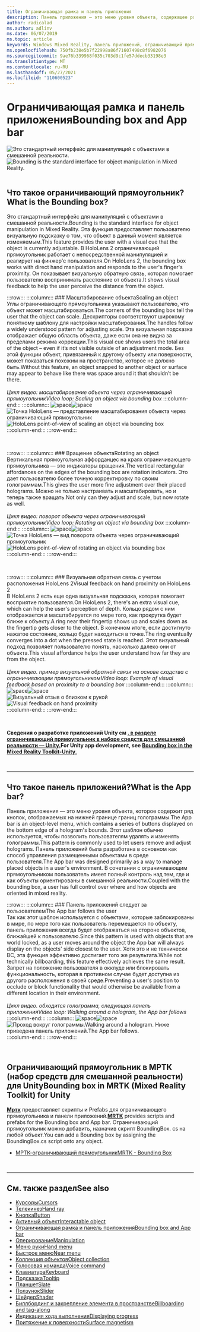 ```yaml
---
title: Ограничивающая рамка и панель приложения
description: Панель приложения — это меню уровня объекта, содержащее ряд кнопок, отображаемых на нижней границе границ голограммы.
author: radicalad
ms.author: adlinv
ms.date: 06/07/2019
ms.topic: article
keywords: Windows Mixed Reality, панель приложений, ограничивающий прямоугольник, гарнитура смешанной реальности, гарнитура Windows Mixed, гарнитура виртуальной реальности, HoloLens, МРТК, набор средств смешанной реальности
ms.openlocfilehash: 750fb238e5b7f22998a86f71607498c8f6982076
ms.sourcegitcommit: 9ae76b339968f035c703d9c1fe57ddecb33198e3
ms.translationtype: MT
ms.contentlocale: ru-RU
ms.lasthandoff: 05/27/2021
ms.locfileid: "110600523"
---
```

# <a name="bounding-box-and-app-bar"></a><span data-ttu-id="edcfa-104">Ограничивающая рамка и панель приложения</span><span class="sxs-lookup"><span data-stu-id="edcfa-104">Bounding box and App bar</span></span>
<span data-ttu-id="edcfa-105">![Это стандартный интерфейс для манипуляций с объектами в смешанной реальности.](images/UX_Hero_BoundingBox.jpg)</span><span class="sxs-lookup"><span data-stu-id="edcfa-105">![Bounding is the standard interface for object manipulation in Mixed Reality.](images/UX_Hero_BoundingBox.jpg)</span></span><br>
<br>

## <a name="what-is-the-bounding-box"></a><span data-ttu-id="edcfa-106">Что такое ограничивающий прямоугольник?</span><span class="sxs-lookup"><span data-stu-id="edcfa-106">What is the Bounding box?</span></span>

<span data-ttu-id="edcfa-107">Это стандартный интерфейс для манипуляций с объектами в смешанной реальности.</span><span class="sxs-lookup"><span data-stu-id="edcfa-107">Bounding is the standard interface for object manipulation in Mixed Reality.</span></span> <span data-ttu-id="edcfa-108">Эта функция предоставляет пользователю визуальную подсказку о том, что объект в данный момент является изменяемым.</span><span class="sxs-lookup"><span data-stu-id="edcfa-108">This feature provides the user with a visual cue that the object is currently adjustable.</span></span> <span data-ttu-id="edcfa-109">В HoloLens 2 ограничивающий прямоугольник работает с непосредственной манипуляцией и реагирует на финжер'с пользователя.</span><span class="sxs-lookup"><span data-stu-id="edcfa-109">On HoloLens 2, the bounding box works with direct hand manipulation and responds to the user's finger's proximity.</span></span> <span data-ttu-id="edcfa-110">Он показывает визуальную обратную связь, которая помогает пользователю воспринимать расстояние от объекта.</span><span class="sxs-lookup"><span data-stu-id="edcfa-110">It shows visual feedback to help the user perceive the distance from the object.</span></span>

:::row:::
    :::column:::
        ### <a name="scaling-an-objectbr"></a><span data-ttu-id="edcfa-111">Масштабирование объекта</span><span class="sxs-lookup"><span data-stu-id="edcfa-111">Scaling an object</span></span><br>
        <span data-ttu-id="edcfa-112">Углы ограничивающего прямоугольника указывают пользователю, что объект может масштабироваться.</span><span class="sxs-lookup"><span data-stu-id="edcfa-112">The corners of the bounding box tell the user that the object can scale.</span></span> <span data-ttu-id="edcfa-113">Дескрипторы соответствуют широкому понятному шаблону для настройки масштабирования.</span><span class="sxs-lookup"><span data-stu-id="edcfa-113">The handles follow a widely understood pattern for adjusting scale.</span></span> <span data-ttu-id="edcfa-114">Эта визуальная подсказка отображает общую область объекта, даже если она не видна за пределами режима коррекции.</span><span class="sxs-lookup"><span data-stu-id="edcfa-114">This visual cue shows users the total area of the object – even if it’s not visible outside of an adjustment mode.</span></span> <span data-ttu-id="edcfa-115">Без этой функции объект, привязанный к другому объекту или поверхности, может показаться похожим на пространство, которое не должно быть.</span><span class="sxs-lookup"><span data-stu-id="edcfa-115">Without this feature, an object snapped to another object or surface may appear to behave like there was space around it that shouldn’t be there.</span></span><br>
        <br>
        <span data-ttu-id="edcfa-116">*Цикл видео: масштабирование объекта через ограничивающий прямоугольник*</span><span class="sxs-lookup"><span data-stu-id="edcfa-116">*Video loop: Scaling an object via bounding box*</span></span>
    :::column-end:::
        :::column:::
        <span data-ttu-id="edcfa-117">![space](images/spacer-20x582.png)</span><span class="sxs-lookup"><span data-stu-id="edcfa-117">![space](images/spacer-20x582.png)</span></span><br>
       <span data-ttu-id="edcfa-118">![Точка HoloLens — представление масштабирования объекта через ограничивающий прямоугольник](images/HoloLens2_BoundingBox.gif)</span><span class="sxs-lookup"><span data-stu-id="edcfa-118">![HoloLens point-of-view of scaling an object via bounding box](images/HoloLens2_BoundingBox.gif)</span></span><br>
    :::column-end:::
:::row-end:::

<br>

:::row:::
    :::column:::
        ### <a name="rotating-an-objectbr"></a><span data-ttu-id="edcfa-119">Вращение объекта</span><span class="sxs-lookup"><span data-stu-id="edcfa-119">Rotating an object</span></span><br>
        <span data-ttu-id="edcfa-120">Вертикальная прямоугольная аффорданцес на краях ограничивающего прямоугольника — это индикаторы вращения.</span><span class="sxs-lookup"><span data-stu-id="edcfa-120">The vertical rectangular affordances on the edges of the bounding box are rotation indicators.</span></span> <span data-ttu-id="edcfa-121">Это дает пользователю более точную корректировку по своим голограммам.</span><span class="sxs-lookup"><span data-stu-id="edcfa-121">This gives the user more fine adjustment over their placed holograms.</span></span> <span data-ttu-id="edcfa-122">Можно не только настраивать и масштабировать, но и теперь также вращать.</span><span class="sxs-lookup"><span data-stu-id="edcfa-122">Not only can they adjust and scale, but now rotate as well.</span></span><br>
        <br>
        <span data-ttu-id="edcfa-123">*Цикл видео: поворот объекта через ограничивающий прямоугольник*</span><span class="sxs-lookup"><span data-stu-id="edcfa-123">*Video loop: Rotating an object via bounding box*</span></span>
    :::column-end:::
        :::column:::
        <span data-ttu-id="edcfa-124">![space](images/spacer-20x582.png)</span><span class="sxs-lookup"><span data-stu-id="edcfa-124">![space](images/spacer-20x582.png)</span></span><br>
       <span data-ttu-id="edcfa-125">![Точка HoloLens — вид поворота объекта через ограничивающий прямоугольник](images/HoloLens2_BoundingBox_Rotate.gif)</span><span class="sxs-lookup"><span data-stu-id="edcfa-125">![HoloLens point-of-view of rotating an object via bounding box](images/HoloLens2_BoundingBox_Rotate.gif)</span></span><br>
    :::column-end:::
:::row-end:::

<br>

:::row:::
    :::column:::
        ### <a name="visual-feedback-on-hand-proximity-on-hololens-2br"></a><span data-ttu-id="edcfa-126">Визуальная обратная связь с учетом расположения HoloLens 2</span><span class="sxs-lookup"><span data-stu-id="edcfa-126">Visual feedback on hand proximity on HoloLens 2</span></span><br>
        <span data-ttu-id="edcfa-127">В HoloLens 2 есть еще одна визуальная подсказка, которая помогает восприятие пользователя.</span><span class="sxs-lookup"><span data-stu-id="edcfa-127">On HoloLens 2, there's an extra visual cue, which can help the user's perception of depth.</span></span> <span data-ttu-id="edcfa-128">Кольцо рядом с ним отображается и масштабируется по мере того, как прокрутка будет ближе к объекту.</span><span class="sxs-lookup"><span data-stu-id="edcfa-128">A ring near their fingertip shows up and scales down as the fingertip gets closer to the object.</span></span> <span data-ttu-id="edcfa-129">В конечном итоге, если достигнуто нажатое состояние, кольцо будет находиться в точке.</span><span class="sxs-lookup"><span data-stu-id="edcfa-129">The ring eventually converges into a dot when the pressed state is reached.</span></span> <span data-ttu-id="edcfa-130">Этот визуальный подход позволяет пользователю понять, насколько далеко они от объекта.</span><span class="sxs-lookup"><span data-stu-id="edcfa-130">This visual affordance helps the user understand how far they are from the object.</span></span><br>
        <br>
        <span data-ttu-id="edcfa-131">*Цикл видео. пример визуальной обратной связи на основе сходства с ограничивающим прямоугольником*</span><span class="sxs-lookup"><span data-stu-id="edcfa-131">*Video loop: Example of visual feedback based on proximity to a bounding box*</span></span>
    :::column-end:::
        :::column:::
        <span data-ttu-id="edcfa-132">![space](images/spacer-20x582.png)</span><span class="sxs-lookup"><span data-stu-id="edcfa-132">![space](images/spacer-20x582.png)</span></span><br>
       <span data-ttu-id="edcfa-133">![Визуальный отзыв о близком к рукой](images/HoloLens2_Proximity.gif)</span><span class="sxs-lookup"><span data-stu-id="edcfa-133">![Visual feedback on hand proximity](images/HoloLens2_Proximity.gif)</span></span><br>
    :::column-end:::
:::row-end:::

<br>

<span data-ttu-id="edcfa-134">**Сведения о разработке приложений Unity см [. в разделе ограничивающий прямоугольник в наборе средств для смешанной реальности — Unity.](https://microsoft.github.io/MixedRealityToolkit-Unity/Documentation/README_BoundingBox.html)**</span><span class="sxs-lookup"><span data-stu-id="edcfa-134">**For Unity app development, see [Bounding box in the Mixed Reality Toolkit-Unity.](https://microsoft.github.io/MixedRealityToolkit-Unity/Documentation/README_BoundingBox.html)**</span></span>

<br>

---

## <a name="what-is-the-app-bar"></a><span data-ttu-id="edcfa-135">Что такое панель приложений?</span><span class="sxs-lookup"><span data-stu-id="edcfa-135">What is the App bar?</span></span>

<span data-ttu-id="edcfa-136">Панель приложения — это меню уровня объекта, которое содержит ряд кнопок, отображаемых на нижней границе границ голограммы.</span><span class="sxs-lookup"><span data-stu-id="edcfa-136">The App bar is an object-level menu, which contains a series of buttons displayed on the bottom edge of a hologram's bounds.</span></span> <span data-ttu-id="edcfa-137">Этот шаблон обычно используется, чтобы позволить пользователям удалять и изменять голограммы.</span><span class="sxs-lookup"><span data-stu-id="edcfa-137">This pattern is commonly used to let users remove and adjust holograms.</span></span> <span data-ttu-id="edcfa-138">Панель приложений была разработана в основном как способ управления размещенными объектами в среде пользователя.</span><span class="sxs-lookup"><span data-stu-id="edcfa-138">The App bar was designed primarily as a way to manage placed objects in a user's environment.</span></span> <span data-ttu-id="edcfa-139">В сочетании с ограничивающим прямоугольником пользователь имеет полный контроль над тем, где и как объекты ориентированы в смешанной реальности.</span><span class="sxs-lookup"><span data-stu-id="edcfa-139">Coupled with the bounding box, a user has full control over where and how objects are oriented in mixed reality.</span></span>

:::row:::
    :::column:::
        ### <a name="the-app-bar-follows-the-userbr"></a><span data-ttu-id="edcfa-140">Панель приложений следует за пользователем</span><span class="sxs-lookup"><span data-stu-id="edcfa-140">The App bar follows the user</span></span><br>
        <span data-ttu-id="edcfa-141">Так как этот шаблон используется с объектами, которые заблокированы в мире, по мере того как пользователь перемещается по объекту, панель приложения всегда будет отображаться на стороне объектов, ближайшей к пользователю.</span><span class="sxs-lookup"><span data-stu-id="edcfa-141">Since this pattern is used with objects that are world locked, as a user moves around the object the App bar will always display on the objects' side closest to the user.</span></span> <span data-ttu-id="edcfa-142">Хотя это и не технически ВС, эта функция эффективно достигает того же результата.</span><span class="sxs-lookup"><span data-stu-id="edcfa-142">While not technically billboarding, this feature effectively achieves the same result.</span></span> <span data-ttu-id="edcfa-143">Запрет на положение пользователя в окклуде или блокировать функциональность, которая в противном случае будет доступна из другого расположения в своей среде.</span><span class="sxs-lookup"><span data-stu-id="edcfa-143">Preventing a user's position to occlude or block functionality that would otherwise be available from a different location in their environment.</span></span> <br>
        <br>
        <span data-ttu-id="edcfa-144">*Цикл видео. обходится голограмма, следующая панель приложения*</span><span class="sxs-lookup"><span data-stu-id="edcfa-144">*Video loop: Walking around a hologram, the App bar follows*</span></span>
    :::column-end:::
        :::column:::
        <span data-ttu-id="edcfa-145">![space](images/spacer-20x582.png)</span><span class="sxs-lookup"><span data-stu-id="edcfa-145">![space](images/spacer-20x582.png)</span></span><br>
       <span data-ttu-id="edcfa-146">![Проход вокруг голограммы.</span><span class="sxs-lookup"><span data-stu-id="edcfa-146">![Walking around a hologram.</span></span> <span data-ttu-id="edcfa-147">Ниже приведена панель приложений.](images/HoloLens2_AppBarFollowing.gif)</span><span class="sxs-lookup"><span data-stu-id="edcfa-147">The App bar follows.](images/HoloLens2_AppBarFollowing.gif)</span></span><br>
    :::column-end:::
:::row-end:::

<br>


## <a name="bounding-box-in-mrtk-mixed-reality-toolkit-for-unity"></a><span data-ttu-id="edcfa-148">Ограничивающий прямоугольник в МРТК (набор средств для смешанной реальности) для Unity</span><span class="sxs-lookup"><span data-stu-id="edcfa-148">Bounding box in MRTK (Mixed Reality Toolkit) for Unity</span></span>
<span data-ttu-id="edcfa-149">**[Мртк](https://github.com/Microsoft/MixedRealityToolkit-Unity)** предоставляет скрипты и Prefabs для ограничивающего прямоугольника и панели приложений.</span><span class="sxs-lookup"><span data-stu-id="edcfa-149">**[MRTK](https://github.com/Microsoft/MixedRealityToolkit-Unity)** provides scripts and prefabs for the Bounding box and App bar.</span></span> <span data-ttu-id="edcfa-150">Ограничивающий прямоугольник можно добавить, назначив скрипт BoundingBox. cs на любой объект.</span><span class="sxs-lookup"><span data-stu-id="edcfa-150">You can add a Bounding box by assigning the BoundingBox.cs script onto any object.</span></span>

* [<span data-ttu-id="edcfa-151">МРТК-ограничивающий прямоугольник</span><span class="sxs-lookup"><span data-stu-id="edcfa-151">MRTK - Bounding Box</span></span>](/windows/mixed-reality/mrtk-unity/features/ux-building-blocks/bounding-box)


<br>

---


## <a name="see-also"></a><span data-ttu-id="edcfa-152">См. также раздел</span><span class="sxs-lookup"><span data-stu-id="edcfa-152">See also</span></span>

* [<span data-ttu-id="edcfa-153">Курсоры</span><span class="sxs-lookup"><span data-stu-id="edcfa-153">Cursors</span></span>](cursors.md)
* [<span data-ttu-id="edcfa-154">Телекинез</span><span class="sxs-lookup"><span data-stu-id="edcfa-154">Hand ray</span></span>](point-and-commit.md)
* [<span data-ttu-id="edcfa-155">Кнопка</span><span class="sxs-lookup"><span data-stu-id="edcfa-155">Button</span></span>](button.md)
* [<span data-ttu-id="edcfa-156">Активный объект</span><span class="sxs-lookup"><span data-stu-id="edcfa-156">Interactable object</span></span>](interactable-object.md)
* [<span data-ttu-id="edcfa-157">Ограничивающая рамка и панель приложения</span><span class="sxs-lookup"><span data-stu-id="edcfa-157">Bounding box and App bar</span></span>](app-bar-and-bounding-box.md)
* [<span data-ttu-id="edcfa-158">Оперирование</span><span class="sxs-lookup"><span data-stu-id="edcfa-158">Manipulation</span></span>](direct-manipulation.md)
* [<span data-ttu-id="edcfa-159">Меню руки</span><span class="sxs-lookup"><span data-stu-id="edcfa-159">Hand menu</span></span>](hand-menu.md)
* [<span data-ttu-id="edcfa-160">Быстрое меню</span><span class="sxs-lookup"><span data-stu-id="edcfa-160">Near menu</span></span>](near-menu.md)
* [<span data-ttu-id="edcfa-161">Коллекция объектов</span><span class="sxs-lookup"><span data-stu-id="edcfa-161">Object collection</span></span>](object-collection.md)
* [<span data-ttu-id="edcfa-162">Голосовая команда</span><span class="sxs-lookup"><span data-stu-id="edcfa-162">Voice command</span></span>](voice-input.md)
* [<span data-ttu-id="edcfa-163">Клавиатура</span><span class="sxs-lookup"><span data-stu-id="edcfa-163">Keyboard</span></span>](keyboard.md)
* [<span data-ttu-id="edcfa-164">Подсказка</span><span class="sxs-lookup"><span data-stu-id="edcfa-164">Tooltip</span></span>](tooltip.md)
* [<span data-ttu-id="edcfa-165">Планшет</span><span class="sxs-lookup"><span data-stu-id="edcfa-165">Slate</span></span>](slate.md)
* [<span data-ttu-id="edcfa-166">Ползунок</span><span class="sxs-lookup"><span data-stu-id="edcfa-166">Slider</span></span>](slider.md)
* [<span data-ttu-id="edcfa-167">Шейдер</span><span class="sxs-lookup"><span data-stu-id="edcfa-167">Shader</span></span>](shader.md)
* [<span data-ttu-id="edcfa-168">Биллбординг и закрепление элемента в пространстве</span><span class="sxs-lookup"><span data-stu-id="edcfa-168">Billboarding and tag-along</span></span>](billboarding-and-tag-along.md)
* [<span data-ttu-id="edcfa-169">Индикация хода выполнения</span><span class="sxs-lookup"><span data-stu-id="edcfa-169">Displaying progress</span></span>](progress.md)
* [<span data-ttu-id="edcfa-170">Притяжение к поверхности</span><span class="sxs-lookup"><span data-stu-id="edcfa-170">Surface magnetism</span></span>](surface-magnetism.md)